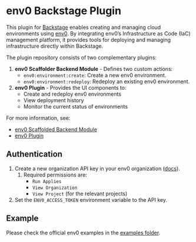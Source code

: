# env0 Backstage Plugin

This plugin for [Backstage](https://backstage.io) enables creating and managing cloud environments using [env0](https://env0.com). 
By integrating env0’s Infrastructure as Code (IaC) management platform, it provides tools for deploying and managing infrastructure directly within Backstage.

The plugin repository consists of two complementary plugins:
1. **env0 Scaffolder Backend Module** - Defines two custom actions:
   - `env0:environment:create`: Create a new env0 environment.
   - `env0:environment:redeploy`: Redeploy an existing env0 environment.
2. **env0 Plugin** - Provides the UI components to:
   - Create and redeploy env0 environments
   - View deployment history
   - Monitor the current status of environments

For more information, see:
- [env0 Scaffolded Backend Module](https://github.com/env0/env0-backstage-plugin/tree/main/plugins/scaffolder-backend-module-env0)
- [env0 Plugin](https://github.com/env0/env0-backstage-plugin/tree/main/plugins/backstage-plugin-env0)

## Authentication

1. Create a new organization API key in your env0 organization ([docs](https://docs.env0.com/docs/api-keys)).
   1. Required permissions are:
      - `Run Applies`
      - `View Organization`
      - `View Project` (for the relevant projects)
2. Set the `ENV0_ACCESS_TOKEN` environment variable to the API key.

## Example

Please check the official env0 examples in the [examples folder](https://github.com/env0/env0-backstage-plugin/tree/main/examples).

